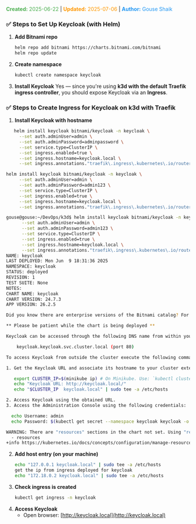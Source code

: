 <span style="color:#4caf50;"><b>Created:</b> 2025-06-22</span> | <span style="color:#ff9800;"><b>Updated:</b> 2025-07-06</span> | <span style="color:#2196f3;"><b>Author:</b> Gouse Shaik</span>
### ✅ **Steps to Set Up Keycloak (with Helm)**

1. **Add Bitnami repo**
    ```bash
    helm repo add bitnami https://charts.bitnami.com/bitnami
    helm repo update
    ```
2. **Create namespace**
    ```bash
    kubectl create namespace keycloak
    ```
3. **Install Keycloak**
Yes — since you're using **k3d with the default Traefik ingress controller**, you should expose Keycloak via an **Ingress**.

### ✅ Steps to Create Ingress for Keycloak on k3d with Traefik

1. **Install Keycloak with hostname**
 ```bash
    helm install keycloak bitnami/keycloak -n keycloak \
      --set auth.adminUser=admin \
      --set auth.adminPassword=adminpassword \
      --set service.type=ClusterIP \
      --set ingress.enabled=true \
      --set ingress.hostname=keycloak.local \
      --set ingress.annotations."traefik\.ingress\.kubernetes\.io/router\.entrypoints"=web

helm install keycloak bitnami/keycloak -n keycloak \
      --set auth.adminUser=admin \
      --set auth.adminPassword=admin123 \
      --set service.type=ClusterIP \
      --set ingress.enabled=true \
      --set ingress.hostname=keycloak.local \
      --set ingress.annotations."traefik\.ingress\.kubernetes\.io/router\.entrypoints"=web
```


```bash
gouse@gouse:~/DevOps/k3d$ helm install keycloak bitnami/keycloak -n keycloak \
      --set auth.adminUser=admin \
      --set auth.adminPassword=admin123 \
      --set service.type=ClusterIP \
      --set ingress.enabled=true \
      --set ingress.hostname=keycloak.local \
      --set ingress.annotations."traefik\.ingress\.kubernetes\.io/router\.entrypoints"=web
NAME: keycloak
LAST DEPLOYED: Mon Jun  9 18:31:36 2025
NAMESPACE: keycloak
STATUS: deployed
REVISION: 1
TEST SUITE: None
NOTES:
CHART NAME: keycloak
CHART VERSION: 24.7.3
APP VERSION: 26.2.5

Did you know there are enterprise versions of the Bitnami catalog? For enhanced secure software supply chain features, unlimited pulls from Docker, LTS support, or application customization, see Bitnami Premium or Tanzu Application Catalog. See https://www.arrow.com/globalecs/na/vendors/bitnami for more information.

** Please be patient while the chart is being deployed **

Keycloak can be accessed through the following DNS name from within your cluster:

    keycloak.keycloak.svc.cluster.local (port 80)

To access Keycloak from outside the cluster execute the following commands:

1. Get the Keycloak URL and associate its hostname to your cluster external IP:

   export CLUSTER_IP=$(minikube ip) # On Minikube. Use: `kubectl cluster-info` on others K8s clusters
   echo "Keycloak URL: http://keycloak.local/"
   echo "$CLUSTER_IP  keycloak.local" | sudo tee -a /etc/hosts

2. Access Keycloak using the obtained URL.
3. Access the Administration Console using the following credentials:

  echo Username: admin
  echo Password: $(kubectl get secret --namespace keycloak keycloak -o jsonpath="{.data.admin-password}" | base64 -d)

WARNING: There are "resources" sections in the chart not set. Using "resourcesPreset" is not recommended for production. For production installations, please set the following values according to your workload needs:
  - resources
+info https://kubernetes.io/docs/concepts/configuration/manage-resources-containers/

```
2. **Add host entry (on your machine)**
    ```bash
    echo "127.0.0.1 keycloak.local" | sudo tee -a /etc/hosts
    get the ip from ingress deployed for keycloak
    echo "172.18.0.2 keycloak.local" | sudo tee -a /etc/hosts
    ```
3. **Check ingress is created**
    ```bash
    kubectl get ingress -n keycloak
    ```
4. **Access Keycloak**
    - Open browser: [http://keycloak.local](http://keycloak.local)